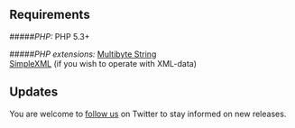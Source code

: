 ## Requirements
#####_PHP:_
PHP 5.3+

#####_PHP extensions:_
[Multibyte String](http://www.php.net/manual/en/mbstring.installation.php)  
[SimpleXML](http://php.net/manual/en/simplexml.installation.php) (if you wish to operate with XML-data)

## Updates
You are welcome to [follow us](https://twitter.com/intent/user?screen_name=OnAppPHPTeam) on Twitter to stay informed on new releases.